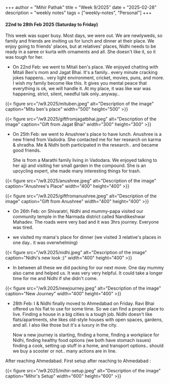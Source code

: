 +++
author = "Mihir Pathak"
title = "Week 9/2025"
date = "2025-02-28"
description = "weekly notes"
tags = ["weekly-notes", "Personal"]
+++

#### 22nd to 28th Feb 2025 (Saturday to Friday)

This week was super busy. Most days, we were out. We are newlyweds, so family and friends are inviting us for lunch and dinner at their place. We enjoy going to friends' places, but at relatives' places, Nidhi needs to be ready in a saree or kurta with ornaments and all. She doesn't like it, so it was tough for her. 

- On 22nd Feb: we went to Mitali ben's place. We enjoyed chatting with Mitali Ben's mom and Jagat Bhai. It's a family.. every minute cracking jokes happens.. very light environment, cricket, movies, puns, and more. I wish my family become like this. It gives you mental peace that everything is ok, we will handle it. At my place, it was like war was happening, strict, silent, needful talk only..anyway..

{{< figure src="/w9.2025/mituben.jpeg" alt="Description of the image" caption="Mitu ben's place" width="500" height="500" >}}

{{< figure src="/w9.2025/giftfromjagatbhai.jpeg" alt="Description of the image" caption="Gift from Jagat Bhai" width="300" height="300" >}}


- On 25th Feb: we went to Anushree's place to have lunch. Anushree is a new friend from Vadodra. She contacted me for her research on karma & shradha. Me & Nidhi both participated in the research.. and became good friends.

	She is from a Marathi family living in Vadodara. We enjoyed talking to her ajji and visiting her small garden in the compound. She is an upcycling expert, she made many interesting things for trash. 


{{< figure src="/w9.2025/anushree.jpeg" alt="Description of the image" caption="Anushree's Place" width="400" height="400" >}}


{{< figure src="/w9.2025/giftfromanushree.jpeg" alt="Description of the image" caption="Gift from Anushree" width="400" height="400" >}}

- On 26th Feb: on Shivaratri, Nidhi and mummy-papa visited our community temple in the Narmada district called Nandikeshwar Mahadev. The roads were very bad and it was 3hrs journey. Everyone was tired.

- we visited my mama's place for dinner (we visited 3 relative's places in one day.. it was overwhelming)


{{< figure src="/w9.2025/nidhi.jpeg" alt="Description of the image" caption="Nidhi's new look :)" width="400" height="400" >}}


- In between all these we did packing for our next move. One day mummy also came and helped us. It was very very helpful. It could take a longer time for me and Nidhi if she didn't come. 

{{< figure src="/w9.2025/newjourney.jpeg" alt="Description of the image" caption="New Journey" width="400" height="400" >}}


- 28th Feb: I & Nidhi finally moved to Ahmedabad on Friday. Ravi Bhai offered us his flat to use for some time. So we can find a proper place to live. Finding a house in a big cities is a tough job. 
Nidhi doesn't like flats/apartments, she likes old-style houses with open spaces, gardens, and all. I also like those but it's a luxury in the city. 

	Now a new journey is starting, finding a home, finding a workplace for Nidhi, finding healthy food options (we both have stomach issues) finding a cook, setting up stuff in a home, and transport options.. should we buy a scooter or not.. many actions are in line.

After reaching Ahmedabad. First setup after reaching to Ahmedabad  :

{{< figure src="/w9.2025/mihir-setup.jpeg" alt="Description of the image" caption="Mihir's Setup" width="600" height="600" >}}


